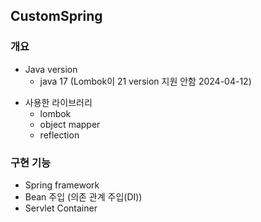 ## CustomSpring

### 개요

- Java version
    - java 17 (Lombok이 21 version 지원 안함 2024-04-12)

* 사용한 라이브러리
    * lombok
    * object mapper
    * reflection

### 구현 기능

- Spring framework
- Bean 주입 (의존 관계 주입(DI))
- Servlet Container
